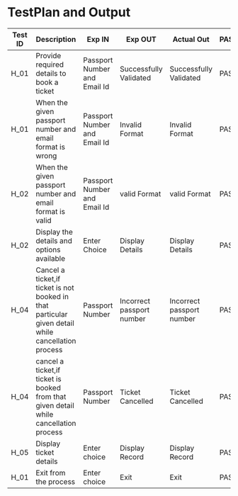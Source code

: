 # TestPlan and Output

| **Test ID** | **Description**                                              | **Exp IN** | **Exp OUT** | **Actual Out** |**PASS/FAIL**  |    
|-------------|--------------------------------------------------------------|------------|-------------|----------------|------------------|
|H_01| Provide required details to book a ticket|Passport Number and Email Id | Successfully Validated| Successfully Validated | PASS |
|H_01| When the given passport number and email format is wrong | Passport Number and Email Id | Invalid Format | Invalid Format | PASS |
|H_02| When the given passport number and email format is valid | Passport Number and Email Id | valid Format | valid Format | PASS |
|H_02| Display the details and options available | Enter Choice | Display Details | Display Details | PASS |
|H_04| Cancel a ticket,if ticket is not booked in that particular given detail while cancellation process | Passport Number | Incorrect passport number | Incorrect passport number | PASS |
|H_04| cancel a ticket,if ticket is booked from that given detail while cancellation process | Passport Number | Ticket Cancelled | Ticket Cancelled | PASS |
|H_05| Display ticket details | Enter choice | Display Record | Display Record | PASS |
|H_01| Exit from the process | Enter choice | Exit | Exit | PASS |
